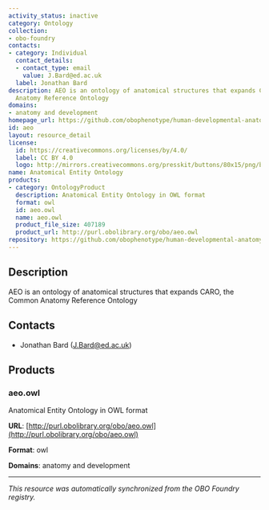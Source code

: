 ```yaml
---
activity_status: inactive
category: Ontology
collection:
- obo-foundry
contacts:
- category: Individual
  contact_details:
  - contact_type: email
    value: J.Bard@ed.ac.uk
  label: Jonathan Bard
description: AEO is an ontology of anatomical structures that expands CARO, the Common
  Anatomy Reference Ontology
domains:
- anatomy and development
homepage_url: https://github.com/obophenotype/human-developmental-anatomy-ontology/
id: aeo
layout: resource_detail
license:
  id: https://creativecommons.org/licenses/by/4.0/
  label: CC BY 4.0
  logo: http://mirrors.creativecommons.org/presskit/buttons/80x15/png/by.png
name: Anatomical Entity Ontology
products:
- category: OntologyProduct
  description: Anatomical Entity Ontology in OWL format
  format: owl
  id: aeo.owl
  name: aeo.owl
  product_file_size: 407189
  product_url: http://purl.obolibrary.org/obo/aeo.owl
repository: https://github.com/obophenotype/human-developmental-anatomy-ontology
---
```

## Description

AEO is an ontology of anatomical structures that expands CARO, the Common Anatomy Reference Ontology

## Contacts

- Jonathan Bard (J.Bard@ed.ac.uk)

## Products

### aeo.owl

Anatomical Entity Ontology in OWL format

**URL**: [http://purl.obolibrary.org/obo/aeo.owl](http://purl.obolibrary.org/obo/aeo.owl)

**Format**: owl

**Domains**: anatomy and development

---

*This resource was automatically synchronized from the OBO Foundry registry.*